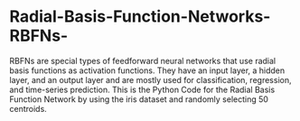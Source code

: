 # Radial-Basis-Function-Networks-RBFNs-
RBFNs are special types of feedforward neural networks that use radial basis functions as activation functions. They have an input layer, a hidden layer, and an output layer and are mostly used for classification, regression, and time-series prediction.
This is the Python Code for the Radial Basis Function Network by using the iris dataset and randomly selecting 50 centroids.
